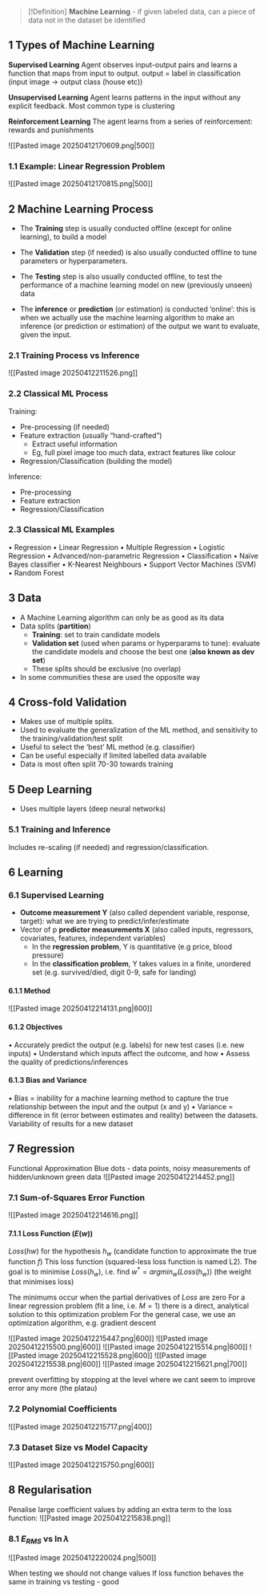 > [!Definition]
> **Machine Learning** - if given labeled data, can a piece of data not in the dataset be identified 

## 1 Types of Machine Learning
**Supervised Learning**
Agent observes input-output pairs and learns a function that maps from input to output.
output = label in classification  (input image -> output class (house etc))

**Unsupervised Learning**
Agent learns patterns in the input without any explicit feedback. 
	Most common type is clustering

**Reinforcement Learning**
The agent learns from a series of reinforcement: rewards and punishments


![[Pasted image 20250412170609.png|500]]

### 1.1 Example: Linear Regression Problem
![[Pasted image 20250412170815.png|500]]

## 2 Machine Learning Process
- The **Training** step is usually conducted offline (except for online learning), to build a model
- The **Validation** step (if needed) is also usually conducted offline to tune parameters or hyperparameters.
- The **Testing** step is also usually conducted offline, to test the performance of a machine learning model on new (previously unseen) data

- The **inference** or **prediction** (or estimation) is conducted ‘online’: this is when we actually use the machine learning algorithm to make an inference (or prediction or estimation) of the output we want to evaluate, given the input.

### 2.1 Training Process vs Inference
![[Pasted image 20250412211526.png]]

### 2.2 Classical ML Process
Training:
- Pre-processing (if needed)
- Feature extraction (usually “hand-crafted”)
	- Extract useful information 
	- Eg, full pixel image too much data, extract features like colour
- Regression/Classification (building the model)

Inference:
- Pre-processing
- Feature extraction
- Regression/Classification

### 2.3 Classical ML Examples
• Regression
	• Linear Regression
	• Multiple Regression
	• Logistic Regression
	• Advanced/non-parametric Regression
• Classification
	• Naïve Bayes classifier
	• K-Nearest Neighbours
	• Support Vector Machines (SVM)
	• Random Forest


## 3 Data
- A Machine Learning algorithm can only be as good as its data
- Data splits (**partition**)
	- **Training**: set to train candidate models
	- **Validation set** (used when params or hyperparams to tune): evaluate the candidate models and choose the best one (**also known as dev set**)
	- These splits should be exclusive (no overlap)
- In some communities these are used the opposite way


## 4 Cross-fold Validation
- Makes use of multiple splits.
- Used to evaluate the generalization of the ML method, and sensitivity to the training/validation/test split
- Useful to select the ‘best’ ML method (e.g. classifier)
- Can be useful especially if limited labelled data available
- Data is most often split 70-30 towards training

## 5 Deep Learning
- Uses multiple layers (deep neural networks)

### 5.1 Training and Inference
Includes re-scaling (if needed) and regression/classification.


## 6 Learning

### 6.1 Supervised Learning
- **Outcome measurement Y** (also called dependent variable, response, target): what we are trying to predict/infer/estimate
- Vector of p **predictor measurements X** (also called inputs, regressors, covariates, features, independent variables)
	- In the **regression problem**, Y is quantitative (e.g price, blood pressure)
	- In the **classification problem**, Y takes values in a finite, unordered set (e.g. survived/died, digit 0-9, safe for landing)

#### 6.1.1 Method
![[Pasted image 20250412214131.png|600]]

#### 6.1.2 Objectives
• Accurately predict the output (e.g. labels) for new test cases (i.e. new inputs)
• Understand which inputs affect the outcome, and how
• Assess the quality of predictions/inferences

#### 6.1.3 Bias and Variance
• Bias = inability for a machine learning method to capture the true relationship between the input and the output (x and y)
• Variance = difference in fit (error between estimates and reality) between the datasets. Variability of results for a new dataset


## 7 Regression
Functional Approximation
Blue dots - data points, noisy measurements of hidden/unknown green data
![[Pasted image 20250412214452.png]]

### 7.1 Sum-of-Squares Error Function
![[Pasted image 20250412214616.png]]

#### 7.1.1 Loss Function ($E(w)$)
$Loss(hw)$ for the hypothesis $h_w$ (candidate function to approximate the true function $f$)
This loss function (squared-less loss function is named L2).
The goal is to minimise $Loss(h_w)$, i.e. find $w^*=argmin_w(Loss(h_w))$ (the weight that minimises loss)

The minimums occur when the partial derivatives of $Loss$ are zero
For a linear regression problem (fit a line, i.e. $M=1$) there is a direct, analytical solution to this optimization problem
For the general case, we use an optimization algorithm, e.g. gradient descent

![[Pasted image 20250412215447.png|600]]
![[Pasted image 20250412215500.png|600]]
![[Pasted image 20250412215514.png|600]]
![[Pasted image 20250412215528.png|600]]
![[Pasted image 20250412215538.png|600]]
![[Pasted image 20250412215621.png|700]]

prevent overfitting by stopping at the level where we cant seem to improve error any more (the platau)
### 7.2 Polynomial Coefficients
![[Pasted image 20250412215717.png|400]]

### 7.3 Dataset Size vs Model Capacity
![[Pasted image 20250412215750.png|600]]

## 8 Regularisation
Penalise large coefficient values by adding an extra term to the loss function:
![[Pasted image 20250412215838.png]]

### 8.1 $E_{RMS}$ vs $\ln \lambda$
![[Pasted image 20250412220024.png|500]]

When testing we should not change values
If loss function behaves the same in training vs testing - good